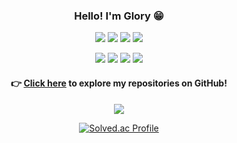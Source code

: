 <div align="center">

### Hello! I'm Glory 😁

<p>
  <img src="https://img.shields.io/badge/Node.js-339933?style=for-the-badge&logo=nodedotjs&logoColor=white" />
  <img src="https://img.shields.io/badge/NestJS-E0234E?style=for-the-badge&logo=nestjs&logoColor=white" />
  <img src="https://img.shields.io/badge/Swift-FA7343?style=for-the-badge&logo=swift&logoColor=white" />
  <img src="https://img.shields.io/badge/ROS2-22314E?style=for-the-badge&logo=ros&logoColor=white" />
</p>

<p>
  <img src="https://img.shields.io/badge/Go-00ADD8?style=for-the-badge&logo=go&logoColor=white" />
  <img src="https://img.shields.io/badge/Rust-000000?style=for-the-badge&logo=rust&logoColor=white" />
  <img src="https://img.shields.io/badge/FastAPI-009688?style=for-the-badge&logo=fastapi&logoColor=white" />
  <img src="https://img.shields.io/badge/Torch-EE4C2C?style=for-the-badge&logo=pytorch&logoColor=white" />
</p>

#### 👉 <a href="https://github.com/GloryKim/glory">Click here</a> to explore my repositories on GitHub!

<a href="https://github.com/GloryKim/glory">
  <img src="https://github-readme-stats.vercel.app/api/top-langs/?username=GloryKim&layout=compact&theme=dark"/> 
</a>

[![Solved.ac Profile](http://mazassumnida.wtf/api/v2/generate_badge?boj=yklovejesus)](https://solved.ac/yklovejesus/)

</div>

